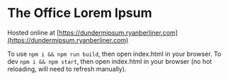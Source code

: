 # The Office Lorem Ipsum

Hosted online at [https://dundermipsum.ryanberliner.com](https://dundermipsum.ryanberliner.com)

To use `npm i && npm run build`, then open index.html in your browser.
To dev `npm i && npm start`, then open index.html in your browser (no hot reloading, will need to refresh manually).